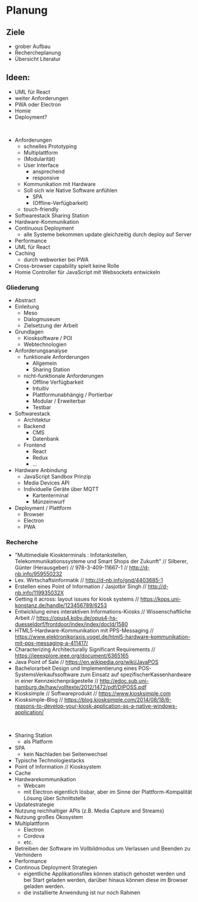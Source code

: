 # Planung

## Ziele
- grober Aufbau
- Rechercheplanung
- Übersicht Literatur



## Ideen:
- UML für React
- weiter Anforderungen
- PWA oder Electron
- Homie
- Deployment?

<br>

- Anforderungen 
  - schnelles Prototyping
  - Multiplattform
  - (Modularität)
  - User Interface
    - ansprechend
    - responsive
  - Kommunikation mit Hardware
  - Soll sich wie Native Software anfühlen 
    - SPA
    - (Offline-Verfügbarkeit)
  - touch-friendly
- Softwarestack Sharing Station
- Hardware-Kommunikation
- Continuous Deployment
  - alle Systeme bekommen update gleichzeitig durch deploy auf Server
- Performance
- UML für React
- Caching
  - durch webworker bei PWA
- Cross-browser capability spielt keine Rolle
- Homie Controller für JavaScript mit Websockets entwickeln

### Gliederung
- Abstract
- Einleitung
  - Meso
  - Dialogmuseum
  - Zielsetzung der Arbeit
- Grundlagen
  - Kiosksoftware / POI
  - Webtechnologien
- Anforderungsanalyse
  - funktionale Anforderungen
    - Allgemein
    - Sharing Station
  - nicht-funktionale Anforderungen
    - Offline Verfügbarkeit
    - Intuitiv
    - Plattformunabhängig / Portierbar
    - Modular / Erweiterbar
    - Testbar
- Softwarestack
  - Architektur
  - Backend
    - CMS 
    - Datenbank
  - Frontend
    - React
    - Redux
    - ...
- Hardware Anbindung
  - JavaScript Sandbox Prinzip
  - Media Devices API
  - Individuelle Geräte über MQTT
    - Kartenterminal
    - Münzeinwurf
- Deployment / Plattform
  - Browser
  - Electron
  - PWA


### Recherche
- "Multimediale Kioskterminals : Infotankstellen, Telekommunikationssysteme und Smart Shops der Zukunft" // Silberer, Günter (Herausgeber) // 978-3-409-11667-1 // http://d-nb.info/959550232 
- Lex. Wirtschaftsinformatik // http://d-nb.info/gnd/4403685-1
- Erstellen eines Point of Information / Jasjotbir Singh // http://d-nb.info/119935032X
- Getting it across: layout issues for kiosk systems // https://kops.uni-konstanz.de/handle/123456789/6253
- Entwicklung eines interaktiven Informations-Kiosks // Wissenschaftliche Arbeit // https://opus4.kobv.de/opus4-hs-duesseldorf/frontdoor/index/index/docId/1580
- HTML5-Hardware-Kommunikation mit PPS-Messaging // https://www.elektronikpraxis.vogel.de/html5-hardware-kommunikation-mit-pps-messaging-a-411417/
- Characterizing Architecturally Significant Requirements // https://ieeexplore.ieee.org/document/6365165
- Java Point of Sale // https://en.wikipedia.org/wiki/JavaPOS
- Bachelorarbeit Design und Implementierung eines POS-SystemsVerkaufssoftware zum Einsatz auf spezifischerKassenhardware in einer Kennzeichenprägestelle // http://edoc.sub.uni-hamburg.de/haw/volltexte/2012/1472/pdf/DIPOSS.pdf
- Kiosksimple // Softwareprodukt // https://www.kiosksimple.com
- Kiosksimple-Blog // https://blog.kiosksimple.com/2014/08/18/6-reasons-to-develop-your-kiosk-application-as-a-native-windows-application/
  

<br>


- Sharing Station
  - als Platform 
- SPA 
  - kein Nachladen bei Seitenwechsel
- Typische Technologiestacks
- Point of Information // Kiosksystem
- Cache
- Hardwarekommunikation
  - Webcam
  - mit Electron eigentlich lösbar, aber im Sinne der Plattform-Kompalität Lösung über Schnittstelle
- Updatestrategie
- Nutzung reichhaltiger APIs (z.B. Media Capture and Streams)
- Nutzung großes Ökosystem
- Multiplattform
  - Electron
  - Cordova 
  - etc.
- Betreiben der Software im Vollbildmodus um Verlassen und Beenden zu Verhindern
- Performance
- Continous Deployment Strategien
  - eigentliche Applikationsfiles können statisch gehostet werden und bei Start geladen werden, darüber hinaus können diese im Browser geladen werden.
  - die installierte Anwendung ist nur noch Rahmen